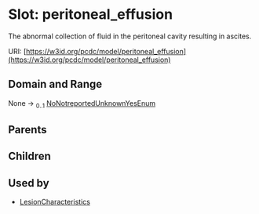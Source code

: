 
# Slot: peritoneal_effusion


The abnormal collection of fluid in the peritoneal cavity resulting in ascites.

URI: [https://w3id.org/pcdc/model/peritoneal_effusion](https://w3id.org/pcdc/model/peritoneal_effusion)


## Domain and Range

None &#8594;  <sub>0..1</sub> [NoNotreportedUnknownYesEnum](NoNotreportedUnknownYesEnum.md)

## Parents


## Children


## Used by

 * [LesionCharacteristics](LesionCharacteristics.md)
